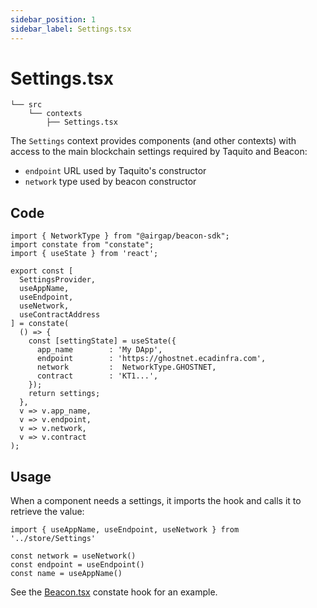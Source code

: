 ```yaml
---
sidebar_position: 1
sidebar_label: Settings.tsx
---
```


# Settings.tsx

```
└── src
    └── contexts
        ├── Settings.tsx
```

The `Settings` context provides components (and other contexts) with access to the main blockchain settings required by Taquito and Beacon:
* `endpoint` URL used by Taquito's constructor
* `network` type used by beacon constructor

## Code

```tsx
import { NetworkType } from "@airgap/beacon-sdk";
import constate from "constate";
import { useState } from 'react';

export const [
  SettingsProvider,
  useAppName,
  useEndpoint,
  useNetwork,
  useContractAddress
] = constate(
  () => {
    const [settingState] = useState({
      app_name        : 'My DApp',
      endpoint        : 'https://ghostnet.ecadinfra.com',
      network         :  NetworkType.GHOSTNET,
      contract        : 'KT1...',
    });
    return settings;
  },
  v => v.app_name,
  v => v.endpoint,
  v => v.network,
  v => v.contract
);
```

## Usage

When a component needs a settings, it imports the hook and calls it to retrieve the value:

```tsx
import { useAppName, useEndpoint, useNetwork } from '../store/Settings'

const network = useNetwork()
const endpoint = useEndpoint()
const name = useAppName()
```

See the [Beacon.tsx](/docs/dapps/project/beacon) constate hook for an example.